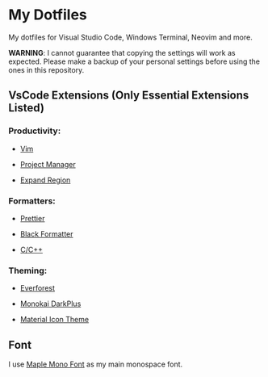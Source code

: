 # My Dotfiles

My dotfiles for Visual Studio Code, Windows Terminal, Neovim and more.

**WARNING**: I cannot guarantee that copying the settings will work as expected. Please make a backup of your personal settings before using the ones in this repository.

## VsCode Extensions (Only Essential Extensions Listed)

### Productivity:

- [Vim](https://marketplace.visualstudio.com/items?itemName=vscodevim.vim)

- [Project Manager](https://marketplace.visualstudio.com/items?itemName=alefragnani.project-manager)

- [Expand Region](https://marketplace.visualstudio.com/items?itemName=letrieu.expand-region)

### Formatters:

- [Prettier](https://marketplace.visualstudio.com/items?itemName=esbenp.prettier-vscode)

- [Black Formatter](https://marketplace.visualstudio.com/items?itemName=ms-python.black-formatter)

- [C/C++](https://marketplace.visualstudio.com/items?itemName=ms-vscode.cpptools)

### Theming:

- [Everforest](https://marketplace.visualstudio.com/items?itemName=sainnhe.everforest)

- [Monokai DarkPlus](https://marketplace.visualstudio.com/items?itemName=filipeyay.monokai-darkplus)

- [Material Icon Theme](https://marketplace.visualstudio.com/items?itemName=PKief.material-icon-theme)

## Font

I use [Maple Mono Font](https://github.com/subframe7536/maple-font) as my main monospace font.
